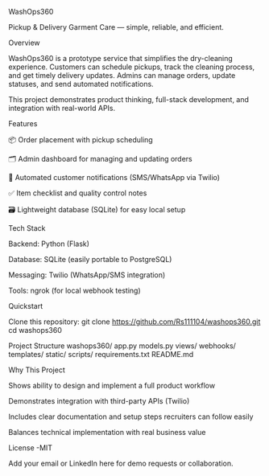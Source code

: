 WashOps360

Pickup & Delivery Garment Care — simple, reliable, and efficient.

Overview

WashOps360 is a prototype service that simplifies the dry-cleaning experience.
Customers can schedule pickups, track the cleaning process, and get timely delivery updates.
Admins can manage orders, update statuses, and send automated notifications.

This project demonstrates product thinking, full-stack development, and integration with real-world APIs.

Features

📦 Order placement with pickup scheduling

🗂️ Admin dashboard for managing and updating orders

📲 Automated customer notifications (SMS/WhatsApp via Twilio)

✅ Item checklist and quality control notes

🗃️ Lightweight database (SQLite) for easy local setup

Tech Stack

Backend: Python (Flask)

Database: SQLite (easily portable to PostgreSQL)

Messaging: Twilio (WhatsApp/SMS integration)

Tools: ngrok (for local webhook testing)

Quickstart

Clone this repository:
git clone https://github.com/Rs111104/washops360.git
cd washops360

Project Structure
washops360/
 app.py
 models.py
 views/
 webhooks/
 templates/
 static/
 scripts/
 requirements.txt
 README.md

Why This Project

Shows ability to design and implement a full product workflow

Demonstrates integration with third-party APIs (Twilio)

Includes clear documentation and setup steps recruiters can follow easily

Balances technical implementation with real business value

License -MIT

Add your email or LinkedIn here for demo requests or collaboration.
